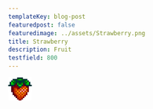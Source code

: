 ```yaml
---
templateKey: blog-post
featuredpost: false
featuredimage: ../assets/Strawberry.png
title: Strawberry
description: Fruit
testfield: 800
---
```

![Strawberry](../assets/Strawberry.png)
